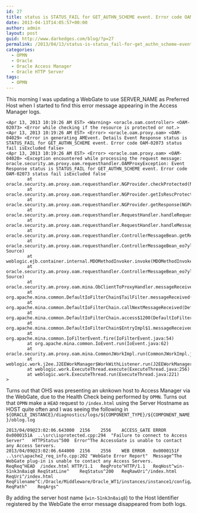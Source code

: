```yaml
---
id: 27
title: status is STATUS_FAIL for GET_AUTHN_SCHEME event. Error code OAM-02073
date: 2013-04-13T14:05:57+00:00
author: admin
layout: post
guid: http://www.darkedges.com/blog/?p=27
permalink: /2013/04/13/status-is-status_fail-for-get_authn_scheme-event-error-code-oam-02073/
categories:
  - OPMN
  - Oracle
  - Oracle Access Manager
  - Oracle HTTP Server
tags:
  - OPMN
---
```

This morning I was updating a WebGate to use SERVER_NAME as Preferred Host when I started to find this error message appearing in the Access Manager logs.

```
<Apr 13, 2013 10:19:26 AM EST> <Warning> <oracle.oam.controller> <OAM-02073> <Error while checking if the resource is protected or not.>
<Apr 13, 2013 10:19:26 AM EST> <Error> <oracle.oam.proxy.oam> <OAM-04029> <Error in generating AMEvent. Details Event Response status is STATUS_FAIL for GET_AUTHN_SCHEME event. Error code OAM-02073 status fail isExcluded false>
<Apr 13, 2013 10:19:26 AM EST> <Error> <oracle.oam.proxy.oam> <OAM-04020> <Exception encountered while processing the request message:
oracle.security.am.proxy.oam.requesthandler.OAMProxyException: Event Response status is STATUS_FAIL for GET_AUTHN_SCHEME event. Error code OAM-02073 status fail isExcluded false
        at oracle.security.am.proxy.oam.requesthandler.NGProvider.checkProtected(NGProvider.java:4272)
        at oracle.security.am.proxy.oam.requesthandler.NGProvider.getIsRescProtectedResponse(NGProvider.java:1335)
        at oracle.security.am.proxy.oam.requesthandler.NGProvider.getResponse(NGProvider.java:336)
        at oracle.security.am.proxy.oam.requesthandler.RequestHandler.handleRequest(RequestHandler.java:346)
        at oracle.security.am.proxy.oam.requesthandler.RequestHandler.handleMessage(RequestHandler.java:169)
        at oracle.security.am.proxy.oam.requesthandler.ControllerMessageBean.getResponseMessage(ControllerMessageBean.java:75)
        at oracle.security.am.proxy.oam.requesthandler.ControllerMessageBean_eo7ylc_MDOImpl.__WL_invoke(Unknown Source)
        at weblogic.ejb.container.internal.MDOMethodInvoker.invoke(MDOMethodInvoker.java:35)
        at oracle.security.am.proxy.oam.requesthandler.ControllerMessageBean_eo7ylc_MDOImpl.getResponseMessage(Unknown Source)
        at oracle.security.am.proxy.oam.mina.ObClientToProxyHandler.messageReceived(ObClientToProxyHandler.java:205)
        at org.apache.mina.common.DefaultIoFilterChain$TailFilter.messageReceived(DefaultIoFilterChain.java:743)
        at org.apache.mina.common.DefaultIoFilterChain.callNextMessageReceived(DefaultIoFilterChain.java:405)
        at org.apache.mina.common.DefaultIoFilterChain.access$1200(DefaultIoFilterChain.java:40)
        at org.apache.mina.common.DefaultIoFilterChain$EntryImpl$1.messageReceived(DefaultIoFilterChain.java:823)
        at org.apache.mina.common.IoFilterEvent.fire(IoFilterEvent.java:54)
        at org.apache.mina.common.IoEvent.run(IoEvent.java:62)
        at oracle.security.am.proxy.oam.mina.CommonJWorkImpl.run(CommonJWorkImpl.java:41)
        at weblogic.work.j2ee.J2EEWorkManager$WorkWithListener.run(J2EEWorkManager.java:184)
        at weblogic.work.ExecuteThread.execute(ExecuteThread.java:256)
        at weblogic.work.ExecuteThread.run(ExecuteThread.java:221)
>
```

Turns out that OHS was presenting an uknkown host to Access Manager via the WebGate, due to the Health Check being performed by `OPMN`. Turns out that `OPMN` make a `HEAD` request to `/index.html` using the Server Hostname as HOST quite often and I was seeing the following in `${ORACLE_INSTANCE}/diagnostics/logs/${COMPONENT_TYPE}/${COMPONENT_NAME}/oblog.log`

```
2013/04/09@23:02:06.643000	2156	2556	ACCESS_GATE	ERROR	0x0000151A	..\src\isprotected.cpp:294	"Failure to connect to Access Server"	HTTPStatus^500	Error^The AccessGate is unable to contact any Access Servers.	
2013/04/09@23:02:06.644000	2156	2556	WEB	ERROR	0x0000151F	..\src\apache2_req_info.cpp:202	"WebGate Error Report"	Message^The WebGate plug-in is unable to contact any Access Servers.	ReqReq^HEAD  /index.html HTTP/1.1	ReqProto^HTTP/1.1	ReqHost^win-51nk3n8aiq8	ReqStatLine^	ReqStatus^200	ReqRawUri^/index.html	ReqUri^/index.html	ReqFilename^C:/Oracle/Middleware/Oracle_WT1/instances/instance1/config/OHS/ohs1/htdocs/index.html	ReqPath^	ReqArgs^	
```

By adding the server host name (`win-51nk3n8aiq8`) to the Host Identifier registered by the WebGate the error message disappeared from both logs.
